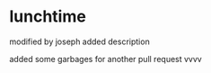 lunchtime
=========
modified by joseph
added description

added some garbages for another pull request
vvvv
